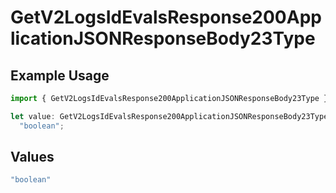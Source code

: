 # GetV2LogsIdEvalsResponse200ApplicationJSONResponseBody23Type

## Example Usage

```typescript
import { GetV2LogsIdEvalsResponse200ApplicationJSONResponseBody23Type } from "orq-poc-typescript-multi-env-version/models/operations";

let value: GetV2LogsIdEvalsResponse200ApplicationJSONResponseBody23Type =
  "boolean";
```

## Values

```typescript
"boolean"
```